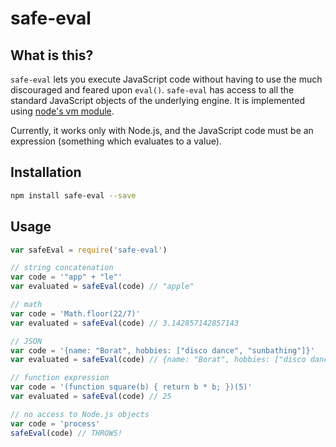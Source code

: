 # safe-eval

## What is this?

`safe-eval` lets you execute JavaScript code without having to use the much discouraged and feared upon `eval()`. `safe-eval` has access to all the standard JavaScript objects of the underlying engine. It is implemented using [node's vm module](https://nodejs.org/api/vm.html).

Currently, it works only with Node.js, and the JavaScript code must be an expression (something which evaluates to a value).

## Installation

```sh
npm install safe-eval --save
```

## Usage

```js
var safeEval = require('safe-eval')

// string concatenation
var code = '"app" + "le"'
var evaluated = safeEval(code) // "apple"

// math
var code = 'Math.floor(22/7)'
var evaluated = safeEval(code) // 3.142857142857143

// JSON
var code = '{name: "Borat", hobbies: ["disco dance", "sunbathing"]}'
var evaluated = safeEval(code) // {name: "Borat", hobbies: ["disco dance", "sunbathing"]}

// function expression
var code = '(function square(b) { return b * b; })(5)'
var evaluated = safeEval(code) // 25

// no access to Node.js objects
var code = 'process'
safeEval(code) // THROWS!

```

